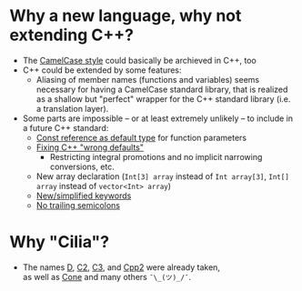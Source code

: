 # Why a new language, why not extending C++?
- The [CamelCase style](#camelcase-style) could basically be archieved in C++, too
- C++ could be extended by some features:
    - Aliasing of member names (functions and variables) seems necessary for having a CamelCase standard library, that is realized as a shallow but "perfect" wrapper for the C++ standard library (i.e. a translation layer).
- Some parts are impossible – or at least extremely unlikely – to include in a future C++ standard:
   - [Const reference as default type](#functionloop-parameter-passing) for function parameters
   - [Fixing C++ "wrong defaults"](Interesting%20Ideas%20from%20Other%20Languages.md#circle)
       - Restricting integral promotions and no implicit narrowing conversions, etc.
   - New array declaration (`Int[3] array` instead of `Int array[3]`, `Int[] array` instead of `vector<Int> array`)
   - [New/simplified keywords](#better-readable-keywords)
   - [No trailing semicolons](#no-trailing-semicolons)

# Why "Cilia"?
- The names [D](https://dlang.org/), [C2](http://c2lang.org/), [C3](https://c3-lang.org), and [Cpp2](https://github.com/hsutter/cppfront#cppfront) were already taken,  
  as well as [Cone](https://cone.jondgoodwin.com/) and many others `¯\_(ツ)_/¯`.

